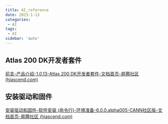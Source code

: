 ```yaml
---
title: AI_reference
date: 2023-1-13
categories:
 - AI
tags:
 - AI
sidebar: 'auto'
---
```



## Atlas 200 DK开发者套件
[前言-产品介绍-1.0.13-Atlas 200 DK开发者套件-文档首页-昇腾社区 (hiascend.com)](https://www.hiascend.com/document/detail/zh/Atlas200DKDeveloperKit/1013/productdesc/atlas200_DK_pdes_19_0001.html)

## 安装驱动和固件
[安装驱动和固件-软件安装 (命令行)-环境准备-6.0.0.alpha005-CANN社区版-文档首页-昇腾社区 (hiascend.com)](https://www.hiascend.com/document/detail/zh/CANNCommunityEdition/600alpha005/softwareinstall/instg/atlasdeploy_03_0015.html)